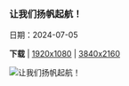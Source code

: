 ### 让我们扬帆起航！

日期：2024-07-05

**下载**  |  [1920x1080](https://cn.bing.com/th?id=OHR.ConwyRiver_ZH-CN6871799250_1920x1080.jpg)  |  [3840x2160](https://cn.bing.com/th?id=OHR.ConwyRiver_ZH-CN6871799250_UHD.jpg)

![让我们扬帆起航！](https://cn.bing.com/th?id=OHR.ConwyRiver_ZH-CN6871799250_1920x1080.jpg "从康威河眺望康威城堡，威尔士 (© David Chapman/Alamy Stock Photo)")

